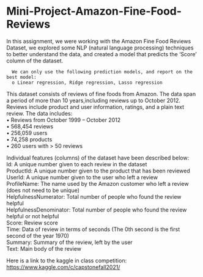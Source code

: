 # Mini-Project-Amazon-Fine-Food-Reviews

In this assignment, we were working with the Amazon Fine Food Reviews Dataset, we explored some NLP (natural language processing) techniques to 
better understand the data, and created a model that predicts the ‘Score’ column of the dataset.

      We can only use the following prediction models, and report on the best model:
      o Linear regression, Ridge regression, Lasso regression

This dataset consists of reviews of fine foods from Amazon. The data span a period of more than 10 years,including reviews up to October 2012. Reviews include product and user information, ratings, and a plain text review. The data includes:   
• Reviews from October 1999 – October 2012   
• 568,454 reviews   
• 256,059 users   
• 74,258 products   
• 260 users with > 50 reviews   

Individual features (columns) of the dataset have been described below:   
Id: A unique number given to each review in the dataset   
ProductId: A unique number given to the product that has been reviewed   
UserId: A unique number given to the user who left a review   
ProfileName: The name used by the Amazon customer who left a review (does not need to be unique)   
HelpfulnessNumerator: Total number of people who found the review helpful   
HelpfulnessDenominator: Total number of people who found the review helpful or not helpful   
Score: Review score   
Time: Data of review in terms of seconds (The 0th second is the first second of the year 1970)   
Summary: Summary of the review, left by the user   
Text: Main body of the review   

Here is a link to the kaggle in class competition: https://www.kaggle.com/c/capstonefall2021/
